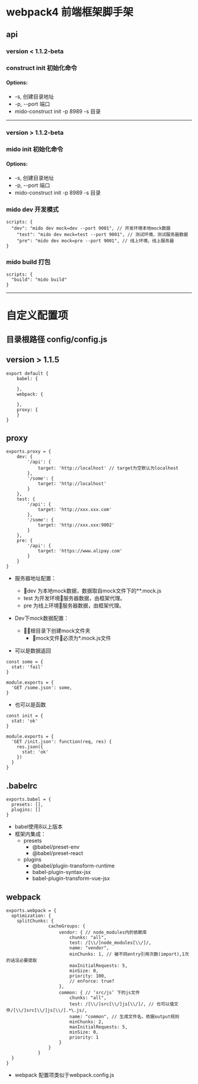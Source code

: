 # webpack4 前端框架脚手架

## api
### version < 1.1.2-beta
### construct init 初始化命令
#### Options:

* -s, 创建目录地址 
* -p, --port 端口
* mido-construct init -p 8989 -s 目录

___

### version > 1.1.2-beta
### mido init 初始化命令
#### Options:

* -s, 创建目录地址 
* -p, --port 端口
* mido-construct init -p 8989 -s 目录

### mido dev 开发模式
```vim
scripts: {
  "dev": "mido dev mock=dev --port 9001", // 开发环境本地mock数据
	"test": "mido dev mock=test --port 9001", // 测试环境，测试服务器数据
	"pre": "mido dev mock=pre --port 9001", // 线上环境，线上服务器
}
```

### mido build 打包
```vim
scripts: {
  "build": "mido build"
}
```
***
# 自定义配置项

## 目录根路径 config/config.js

## version > 1.1.5

```vim
export default {
	babel: {

	},
	webpack: {

	},
	proxy: {
	}
}
```

## proxy
```vim
exports.proxy = {
	dev: {
		'/api': {
			target: 'http://localhost' // target为空默认为localhost
		},
		'/some': {
			target: 'http://localhost'
		}
	},
	test: {
		'/api': {
			target: 'http://xxx.xxx.com'
		},
		'/some': {
			target: 'http://xxx.xxx:9002'
		}
	},
	pre: {
		'/api': {
			target: 'https://www.alipay.com'
		}
	}
}
```
- 服务器地址配置：
  - dev 为本地mock数据，数据取自mock文件下的**.mock.js
  - test 为开发环境服务器数据，由框架代理。
  - pre 为线上环境服务器数据，由框架代理。
- Dev下mock数据配置：
  - 根目录下创建mock文件夹
	- mock文件必须为*.mock.js文件

- 可以是数据返回
```vim
const some = {
  stat: 'fail'
}

module.exports = {
  'GET /some.json': some, 
}
```
- 也可以是函数
```vim
const init = {
  stat: 'ok'
}

module.exports = {
  'GET /init.json': function(req, res) {
    res.json({
      stat: 'ok'
    })
  }
}
```

## .babelrc
```vim
exports.babel = {
  presets: [],
  plugins: []
}
```
- babel使用8以上版本
- 框架内集成：
  + presets
      - @babel/preset-env
      - @babel/preset-react
  + plugins
      - @babel/plugin-transform-runtime
      - babel-plugin-syntax-jsx
      - babel-plugin-transform-vue-jsx

## webpack
```vim
exports.webpack = {
  optimization: {
    splitChunks: {
				cacheGroups: {
					vendor: { // node_modules内的依赖库
						chunks: "all",
						test: /[\\/]node_modules[\\/]/,
						name: "vendor",
						minChunks: 1, // 被不同entry引用次数(import),1次的话没必要提取
						maxInitialRequests: 5,
						minSize: 0,
						priority: 100,
						// enforce: true?
					},
					common: { // ‘src/js’ 下的js文件
						chunks: "all",
						test: /[\\/]src[\\/]js[\\/]/, // 也可以值文件/[\\/]src[\\/]js[\\/].*\.js/,  
						name: "common", // 生成文件名，依据output规则
						minChunks: 2,
						maxInitialRequests: 5,
						minSize: 0,
						priority: 1
					}
				}
			}
  }
}
```
- webpack 配置项类似于webpack.config.js
